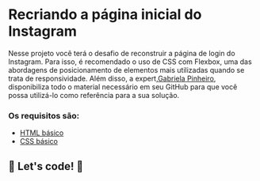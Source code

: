 # Recriando a página inicial do Instagram
Nesse projeto você terá o desafio de reconstruir a página de login do Instagram. Para isso, é recomendado o uso de CSS com Flexbox, uma das abordagens de posicionamento de elementos mais utilizadas quando se trata de responsividade. Além disso, a expert,[Gabriela Pinheiro](https://github.com/SpruceGabriela), disponibiliza todo o material necessário em seu GitHub para que você possa utilizá-lo como referência para a sua solução.

### Os requisitos são:

* [HTML básico](https://www.w3schools.com/html/)
* [CSS básico](https://developer.mozilla.org/pt-BR/docs/Web/CSS)

## 🚀 Let's code! 🚀
